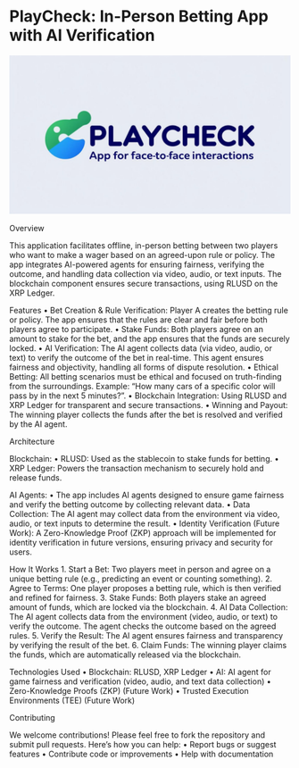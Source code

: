 # PlayCheck: In-Person Betting App with AI Verification

![Logo](img/logo.jpg)

Overview

This application facilitates offline, in-person betting between two players who want to make a wager based on an agreed-upon rule or policy. The app integrates AI-powered agents for ensuring fairness, verifying the outcome, and handling data collection via video, audio, or text inputs. The blockchain component ensures secure transactions, using RLUSD on the XRP Ledger.

Features
	•	Bet Creation & Rule Verification: Player A creates the betting rule or policy. The app ensures that the rules are clear and fair before both players agree to participate.
	•	Stake Funds: Both players agree on an amount to stake for the bet, and the app ensures that the funds are securely locked.
	•	AI Verification: The AI agent collects data (via video, audio, or text) to verify the outcome of the bet in real-time. This agent ensures fairness and objectivity, handling all forms of dispute resolution.
	•	Ethical Betting: All betting scenarios must be ethical and focused on truth-finding from the surroundings. Example: “How many cars of a specific color will pass by in the next 5 minutes?”.
	•	Blockchain Integration: Using RLUSD and XRP Ledger for transparent and secure transactions.
	•	Winning and Payout: The winning player collects the funds after the bet is resolved and verified by the AI agent.

Architecture

Blockchain:
	•	RLUSD: Used as the stablecoin to stake funds for betting.
	•	XRP Ledger: Powers the transaction mechanism to securely hold and release funds.

AI Agents:
	•	The app includes AI agents designed to ensure game fairness and verify the betting outcome by collecting relevant data.
	•	Data Collection: The AI agent may collect data from the environment via video, audio, or text inputs to determine the result.
	•	Identity Verification (Future Work): A Zero-Knowledge Proof (ZKP) approach will be implemented for identity verification in future versions, ensuring privacy and security for users.


How It Works
	1.	Start a Bet: Two players meet in person and agree on a unique betting rule (e.g., predicting an event or counting something).
	2.	Agree to Terms: One player proposes a betting rule, which is then verified and refined for fairness.
	3.	Stake Funds: Both players stake an agreed amount of funds, which are locked via the blockchain.
	4.	AI Data Collection: The AI agent collects data from the environment (video, audio, or text) to verify the outcome. The agent checks the outcome based on the agreed rules.
	5.	Verify the Result: The AI agent ensures fairness and transparency by verifying the result of the bet.
	6.	Claim Funds: The winning player claims the funds, which are automatically released via the blockchain.

Technologies Used
	•	Blockchain: RLUSD, XRP Ledger
	•	AI: AI agent for game fairness and verification (video, audio, and text data collection)
	•	Zero-Knowledge Proofs (ZKP) (Future Work)
	•	Trusted Execution Environments (TEE) (Future Work)


Contributing

We welcome contributions! Please feel free to fork the repository and submit pull requests. Here’s how you can help:
	•	Report bugs or suggest features
	•	Contribute code or improvements
	•	Help with documentation
